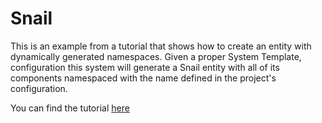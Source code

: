 # Snail

This is an example from a tutorial that shows how to create an entity with dynamically generated namespaces. Given a proper System Template, configuration this system will generate a Snail entity with all of its components namespaced with the name defined in the project's configuration.

You can find the tutorial [here](https://system-template-docs.readthedocs.io/en/3.4.0/tutorials/namespacing_addons/)
